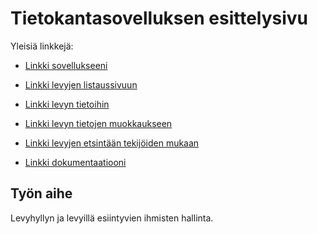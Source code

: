 # Tietokantasovelluksen esittelysivu

Yleisiä linkkejä:

* [Linkki sovellukseeni](https://hcjaakko.users.cs.helsinki.fi/levyhylly/)
* [Linkki levyjen listaussivuun](https://hcjaakko.users.cs.helsinki.fi/levyhylly/record_list)
* [Linkki levyn tietoihin](https://hcjaakko.users.cs.helsinki.fi/levyhylly/record_view)
* [Linkki levyn tietojen muokkaukseen](https://hcjaakko.users.cs.helsinki.fi/levyhylly/record_edit)
* [Linkki levyjen etsintään tekijöiden mukaan](https://hcjaakko.users.cs.helsinki.fi/levyhylly/record_search)

* [Linkki dokumentaatiooni](https://github.com/jheiska/Levyhylly/blob/master/doc/dokumentaatio.pdf)

## Työn aihe

Levyhyllyn ja levyillä esiintyvien ihmisten hallinta.
